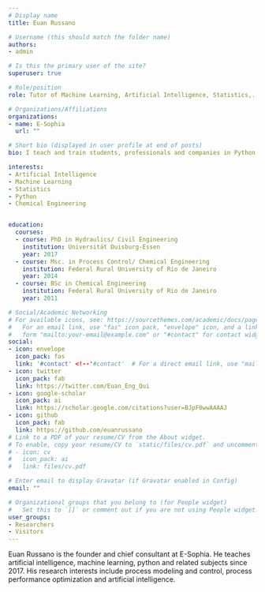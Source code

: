 ```yaml
---
# Display name
title: Euan Russano

# Username (this should match the folder name)
authors:
- admin

# Is this the primary user of the site?
superuser: true

# Role/position
role: Tutor of Machine Learning, Artificial Intelligence, Statistics,...

# Organizations/Affiliations
organizations:
- name: E-Sophia
  url: ""

# Short bio (displayed in user profile at end of posts)
bio: I teach and train students, professionals and companies in Python, R, Machine Learning, Data Science and Statistics, among other subjects of interest.

interests:
- Artificial Intelligence
- Machine Learning
- Statistics
- Python
- Chemical Engineering


education:
  courses:
  - course: PhD in Hydraulics/ Civil Engineering
    institution: Universität Duisburg-Essen
    year: 2017
  - course: Msc. in Process Control/ Chemical Engineering
    institution: Federal Rural University of Rio de Janeiro
    year: 2014
  - course: BSc in Chemical Engineering
    institution: Federal Rural University of Rio de Janeiro
    year: 2011

# Social/Academic Networking
# For available icons, see: https://sourcethemes.com/academic/docs/page-builder/#icons
#   For an email link, use "fas" icon pack, "envelope" icon, and a link in the
#   form "mailto:your-email@example.com" or "#contact" for contact widget.
social:
- icon: envelope
  icon_pack: fas
  link: '#contact' <!--'#contact'  # For a direct email link, use "mailto:test@example.org".-->
- icon: twitter
  icon_pack: fab
  link: https://twitter.com/Euan_Eng_Qui
- icon: google-scholar
  icon_pack: ai
  link: https://scholar.google.com/citations?user=BJpF0wwAAAAJ
- icon: github
  icon_pack: fab
  link: https://github.com/euanrussano
# Link to a PDF of your resume/CV from the About widget.
# To enable, copy your resume/CV to `static/files/cv.pdf` and uncomment the lines below.
# - icon: cv
#   icon_pack: ai
#   link: files/cv.pdf

# Enter email to display Gravatar (if Gravatar enabled in Config)
email: ""

# Organizational groups that you belong to (for People widget)
#   Set this to `[]` or comment out if you are not using People widget.
user_groups:
- Researchers
- Visitors
---
```


Euan Russano is the founder and chief consultant at E-Sophia. He teaches artificial intelligence, machine learning, python and related subjects since 2017. His research interests include process modeling and control, process performance optimization and artificial intelligence.